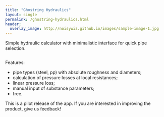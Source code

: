 ```yaml
---
title: "Ghostring Hydraulics"
layout: single
permalink: /ghostring-hydraulics.html
header:
  overlay_image: http://noisywiz.github.io/images/sample-image-1.jpg
---
```

Simple hydraulic calculator with minimalistic interface for quick pipe selection.
<figure style="width: 628px" class="align-center"> 
  <img src="https://img-fotki.yandex.ru/get/58717/382250005.0/0_12e6e1_965bf347_orig.png" alt="">
</figure>
Features:

- pipe types (steel, pp) with absolute roughness and diameters;
- calculation of pressure losses at local resistances;
- linear pressure loss;
- manual input of substance parameters;
- free.

This is a pilot release of the app. If you are interested in improving the product, give us feedback!

<figure style="width: 300px" class="align-left"> 
  <a href="https://www.microsoft.com/store/apps/9NBLGGH51DD0?ocid=badge">
    <img src="https://assets.windowsphone.com/f2f77ec7-9ba9-4850-9ebe-77e366d08adc/English_Get_it_Win_10_InvariantCulture_Default.png" alt="">
  </a>
</figure>
